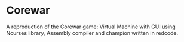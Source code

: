 # Corewar
A reproduction of the Corewar game: Virtual Machine with GUI using Ncurses library, Assembly compiler and champion written in redcode.
